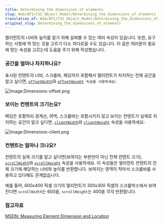 ```yaml
---
title: Determining the dimensions of elements
slug: Web/API/CSS_Object_Model/Determining_the_dimensions_of_elements
translation_of: Web/API/CSS_Object_Model/Determining_the_dimensions_of_elements
original_slug: Determining_the_dimensions_of_elements
---
```

<p>엘리먼트의 너비와 높이를 알기 위해 살펴볼 수 있는 여러 속성이 있습니다. 또한, 요구하는 사항에 딱 맞는 것을 고르기 다소 까다로울 수도 있습니다. 이 글은 여러분이 필요에 맞는 속성을 고르는데 도움을 주기 위해 작성했습니다.</p>

<h3 id="How_much_room_does_it_use_up.3F" name="How_much_room_does_it_use_up.3F">공간을 얼마나 차지하나요?</h3>

<p>표시된 컨텐트의 너비, 스크롤바, 패딩까지 포함해서 엘리먼트가 차지하는 전체 공간을 알고 싶다면, <code><a href="/en/DOM/element.offsetWidth" title="en/DOM/element.offsetWidth">offsetWidth</a></code>와 <code><a href="/en/DOM/element.offsetHeight" title="en/DOM/element.offsetHeight">offsetHeight</a> 속성을 사용하세요:</code></p>

<p><img alt="Image:Dimensions-offset.png" class="internal" src="/@api/deki/files/186/=Dimensions-offset.png"></p>

<h3 id="What.27s_the_size_of_the_displayed_content.3F" name="What.27s_the_size_of_the_displayed_content.3F">보이는 컨텐트의 크기는요?</h3>

<p>패딩은 포함하되 경계선, 여백, 스크롤바는 포함시키지 않고 보이는 컨텐트가 실제로 차지하는 공간이 알고 싶다면, <code><a href="/en/DOM/element.clientWidth" title="en/DOM/element.clientWidth">clientWidth</a></code>와 <code><a href="/en/DOM/element.clientHeight" title="en/DOM/element.clientHeight">clientHeight</a></code> 속성을 사용하세요:</p>

<p><img alt="Image:Dimensions-client.png" class="internal" src="/@api/deki/files/185/=Dimensions-client.png"></p>

<h3 id="How_big_is_the_content.3F" name="How_big_is_the_content.3F">컨텐트는 얼마나 크나요?</h3>

<p>컨텐트의 실제 크기를 알고 싶다면(보여지는 부분만이 아닌 전체 컨텐트 크기), <code><a href="/en/DOM/element.scrollWidth" title="en/DOM/element.scrollWidth">scrollWidth</a></code>와 <code><a href="/en/DOM/element.scrollHeight" title="en/DOM/element.scrollHeight">scrollHeight</a></code> 속성을 사용하세요. 이 속성들은 엘리먼트 컨텐트의 전체 크기에 해당하는 너비와 높이를 반환합니다. 보여지는 영역이 작아서 스크롤바를 사용하고 있다해도 관계없습니다.</p>

<p>예를 들어, 600x400 픽셀 크기의 엘리먼트가 300x300 픽셀의 스크롤박스에서 보여진다면 <code>scrollWidth</code>는 600을, <code>scrollHeight</code>는 400을 각각 반환합니다.</p>

<h3 id="References" name="References">참고자료</h3>

<p><a href="https://docs.microsoft.com/en-us/previous-versions//hh781509(v=vs.85)">MSDN: Measuring Element Dimension and Location</a></p>
